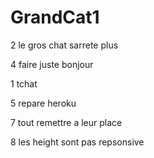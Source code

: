 # GrandCat1


2 le gros chat sarrete plus


4 faire juste bonjour


1 tchat

5 repare heroku 


7 tout remettre a leur place

8 les height sont pas repsonsive

